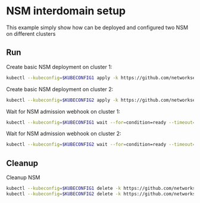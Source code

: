 # NSM interdomain setup


This example simply show how can be deployed and configured two NSM on different clusters

## Run

Create basic NSM deployment on cluster 1:

```bash
kubectl --kubeconfig=$KUBECONFIG1 apply -k https://github.com/networkservicemesh/deployments-k8s/examples/interdomain/nsm/cluster1?ref=acb49e72676b7b3381dfa0f247a2eec0e98f983c
```

Create basic NSM deployment on cluster 2:

```bash
kubectl --kubeconfig=$KUBECONFIG2 apply -k https://github.com/networkservicemesh/deployments-k8s/examples/interdomain/nsm/cluster2?ref=acb49e72676b7b3381dfa0f247a2eec0e98f983c
```

Wait for NSM admission webhook on cluster 1:

```bash
kubectl --kubeconfig=$KUBECONFIG1 wait --for=condition=ready --timeout=1m pod -n nsm-system -l app=admission-webhook-k8s
```

Wait for NSM admission webhook on cluster 2:

```bash
kubectl --kubeconfig=$KUBECONFIG2 wait --for=condition=ready --timeout=1m pod -n nsm-system -l app=admission-webhook-k8s
```

## Cleanup

Cleanup NSM
```bash
kubectl --kubeconfig=$KUBECONFIG1 delete -k https://github.com/networkservicemesh/deployments-k8s/examples/interdomain/nsm/cluster1?ref=acb49e72676b7b3381dfa0f247a2eec0e98f983c
kubectl --kubeconfig=$KUBECONFIG2 delete -k https://github.com/networkservicemesh/deployments-k8s/examples/interdomain/nsm/cluster2?ref=acb49e72676b7b3381dfa0f247a2eec0e98f983c
```
